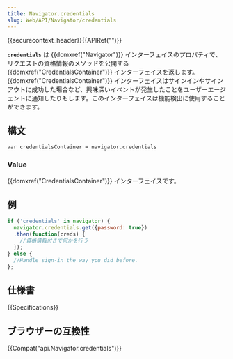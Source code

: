 ```yaml
---
title: Navigator.credentials
slug: Web/API/Navigator/credentials
---
```


{{securecontext_header}}{{APIRef("")}}

**`credentials`** は {{domxref("Navigator")}} インターフェイスのプロパティで、リクエストの資格情報のメソッドを公開する {{domxref("CredentialsContainer")}} インターフェイスを返します。 {{domxref("CredentialsContainer")}} インターフェイスはサインインやサインアウトに成功した場合など、興味深いイベントが発生したことをユーザーエージェントに通知したりもします。このインターフェイスは機能検出に使用することができます。

## 構文

```
var credentialsContainer = navigator.credentials
```

### Value

{{domxref("CredentialsContainer")}} インターフェイスです。

## 例

```js
if ('credentials' in navigator) {
  navigator.credentials.get({password: true})
  .then(function(creds) {
    //資格情報付きで何かを行う
  });
} else {
  //Handle sign-in the way you did before.
};
```

## 仕様書

{{Specifications}}

## ブラウザーの互換性

{{Compat("api.Navigator.credentials")}}
